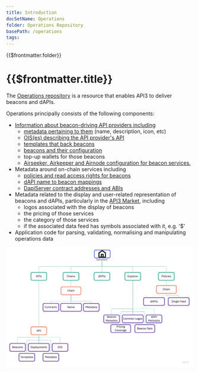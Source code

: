 ```yaml
---
title: Introduction
docSetName: Operations
folder: Operations Repository
basePath: /operations
tags:
---
```


<TitleSpan>{{$frontmatter.folder}}</TitleSpan>

# {{$frontmatter.title}}

<!--TocHeader />
<TOC class="table-of-contents" :include-level="[2,3]" /-->

The [Operations repository](https://github.com/api3dao/operations) is a resource
that enables API3 to deliver beacons and dAPIs.

Operations principally consists of the following components:

- [Information about beacon-driving API providers including](https://github.com/api3dao/operations/tree/main/data/apis/amberdata)
  - [metadata pertaining to them](https://github.com/api3dao/operations/blob/main/data/apis/amberdata/apiMetadata.json)
    (name, description, icon, etc)
  - [OIS(es) describing the API provider's API](https://github.com/api3dao/operations/tree/main/data/apis/amberdata/ois)
  - [templates that back beacons](https://github.com/api3dao/operations/tree/main/data/apis/amberdata/templates)
  - [beacons and their configuration](https://github.com/api3dao/operations/tree/main/data/apis/amberdata/beacons)
  - top-up wallets for those beacons
  - [Airseeker, Airkeeper and Airnode configuration for beacon services.](https://github.com/api3dao/operations/tree/main/data/apis/amberdata/deployments)
- Metadata around on-chain services including
  - [policies and read access rights for beacons](https://github.com/api3dao/operations/tree/main/data/policies)
  - [dAPI name to beacon mappings](https://github.com/api3dao/operations/tree/main/data/dapis)
  - [DapiServer contract addresses and ABIs](https://github.com/api3dao/operations/blob/main/data/chains/avalanche.json)
- Metadata related to the display and user-related representation of beacons and
  dAPIs, particularly in the [API3 Market](https://market.api3.org), including
  - logos associated with the display of beacons
  - the pricing of those services
  - the category of those services
  - if the associated data feed has symbols associated with it, e.g. '$'
- Application code for parsing, validating, normalising and manipulating
  operations data

![API3 Operations Diagram](./assets/images/api3-operations-diagram.jpg)
